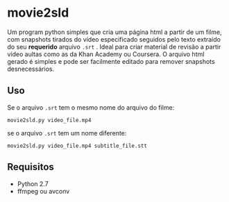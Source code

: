 movie2sld
=========

Um program python simples que cria uma página html a partir de um filme, com snapshots tirados do vídeo especificado seguidos pelo texto extraído do seu **requerido** arquivo `.srt` . Ideal para criar material de revisão a partir vídeo aultas como as da  Khan Academy ou Coursera. 
O arquivo html gerado é simples e pode ser facilmente editado para remover snapshots desnecessários.

Uso
-----

Se o arquivo `.srt` tem o mesmo nome do arquivo do filme:

`movie2sld.py video_file.mp4`

se o arquivo `.srt` tem um nome diferente:

`movie2sld.py video_file.mp4 subtitle_file.stt`

Requisitos
------------

- Python 2.7
- ffmpeg ou avconv
